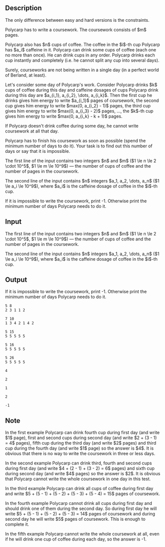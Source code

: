 ## Description

<div><p><span class="tex-font-style-bf">The only difference between easy and hard versions is the constraints</span>.</p><p>Polycarp has to write a coursework. The coursework consists of $m$ pages.</p><p>Polycarp also has $n$ cups of coffee. The coffee in the $i$-th cup Polycarp has $a_i$ caffeine in it. Polycarp can drink some cups of coffee (each one no more than once). He can drink cups in <span class="tex-font-style-bf">any order</span>. Polycarp drinks each cup <span class="tex-font-style-bf">instantly</span> and <span class="tex-font-style-bf">completely</span> (i.e. he cannot split any cup into several days).</p><p>Surely, courseworks are not being written in a single day (in a perfect world of Berland, at least).</p><p>Let's consider some day of Polycarp's work. Consider Polycarp drinks $k$ cups of coffee during this day and caffeine dosages of cups Polycarp drink during this day are $a_{i_1}, a_{i_2}, \dots, a_{i_k}$. Then the first cup he drinks gives him energy to write $a_{i_1}$ pages of coursework, the second cup gives him energy to write $max(0, a_{i_2} - 1)$ pages, the third cup gives him energy to write $max(0, a_{i_3} - 2)$ pages, ..., the $k$-th cup gives him energy to write $max(0, a_{i_k} - k + 1)$ pages.</p><p>If Polycarp doesn't drink coffee during some day, he cannot write coursework at all that day.</p><p>Polycarp has to finish his coursework as soon as possible (spend the minimum number of days to do it). Your task is to find out this number of days or say that it is impossible.</p></div><div class="input-specification"><p>The first line of the input contains two integers $n$ and $m$ ($1 \le n \le 2 \cdot 10^5$, $1 \le m \le 10^9$) — the number of cups of coffee and the number of pages in the coursework.</p><p>The second line of the input contains $n$ integers $a_1, a_2, \dots, a_n$ ($1 \le a_i \le 10^9$), where $a_i$ is the caffeine dosage of coffee in the $i$-th cup.</p></div><div class="output-specification"><p>If it is impossible to write the coursework, print <span class="tex-font-style-tt">-1</span>. Otherwise print the minimum number of days Polycarp needs to do it.</p></div>

## Input

<p>The first line of the input contains two integers $n$ and $m$ ($1 \le n \le 2 \cdot 10^5$, $1 \le m \le 10^9$) — the number of cups of coffee and the number of pages in the coursework.</p><p>The second line of the input contains $n$ integers $a_1, a_2, \dots, a_n$ ($1 \le a_i \le 10^9$), where $a_i$ is the caffeine dosage of coffee in the $i$-th cup.</p>

## Output

<p>If it is impossible to write the coursework, print <span class="tex-font-style-tt">-1</span>. Otherwise print the minimum number of days Polycarp needs to do it.</p>





```input1
5 8
2 3 1 1 2
```




```input2
7 10
1 3 4 2 1 4 2
```




```input3
5 15
5 5 5 5 5
```




```input4
5 16
5 5 5 5 5
```




```input5
5 26
5 5 5 5 5
```




```output1
4
```




```output2
2
```




```output3
1
```




```output4
2
```




```output5
-1
```



## Note

<p>In the first example Polycarp can drink fourth cup during first day (and write $1$ page), first and second cups during second day (and write $2 + (3 - 1) = 4$ pages), fifth cup during the third day (and write $2$ pages) and third cup during the fourth day (and write $1$ page) so the answer is $4$. It is obvious that there is no way to write the coursework in three or less days.</p><p>In the second example Polycarp can drink third, fourth and second cups during first day (and write $4 + (2 - 1) + (3 - 2) = 6$ pages) and sixth cup during second day (and write $4$ pages) so the answer is $2$. It is obvious that Polycarp cannot write the whole coursework in one day in this test.</p><p>In the third example Polycarp can drink all cups of coffee during first day and write $5 + (5 - 1) + (5 - 2) + (5 - 3) + (5 - 4) = 15$ pages of coursework.</p><p>In the fourth example Polycarp cannot drink all cups during first day and should drink one of them during the second day. So during first day he will write $5 + (5 - 1) + (5 - 2) + (5 - 3) = 14$ pages of coursework and during second day he will write $5$ pages of coursework. This is enough to complete it.</p><p>In the fifth example Polycarp cannot write the whole coursework at all, even if he will drink one cup of coffee during each day, so the answer is <span class="tex-font-style-tt">-1</span>.</p>

